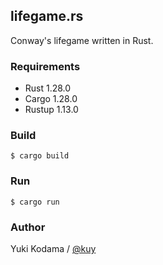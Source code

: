 ## lifegame.rs

Conway's lifegame written in Rust.

### Requirements

- Rust 1.28.0
- Cargo 1.28.0
- Rustup 1.13.0

### Build

```
$ cargo build
```

### Run

```
$ cargo run
```

### Author

Yuki Kodama / [@kuy](https://twitter.com/kuy)
